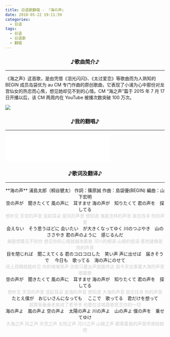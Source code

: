 ```yaml
---
title: 日语歌翻唱 - 『海の声』
date: 2018-05-22 19:11:59
categories:
  - 日语
tags:
  - 日语
  - 日语歌
  - 翻唱
---
```

<center><h3>♪歌曲简介♪</h3></center>

-----

《海之声》这首歌，是由凭借《泪光闪闪》、《太过爱恋》等歌曲而为人熟知的 BEGIN 成员岛袋优为 au CM 专门作曲的原创歌曲，它表现了小浦为心中那份对龙宫仙女的热恋而心焦，想见她却见不到的心情。CM “海之声”篇于 2015 年 7 月 17 日开播以后，该 CM 两周内在 YouTube 被播次数突破 100 万次。

![](/images/japanese/song/uminokoe.jpg)

<center><h3>♪我的翻唱♪</h3></center>

-----

<iframe frameborder="no" border="0" marginwidth="0" marginheight="0" width=330 height=86 src="//music.163.com/outchain/player?type=3&id=1369380552&auto=1&height=66"></iframe>

<center><h3>♪歌词及翻译♪</h3></center>

-----

<center>
**海の声**
浦島太郎（桐谷健太）
作詞：篠原誠 作曲：島袋優(BEGIN) 編曲：山下宏明
</center>

<center>
空の声が　聞きたくて
風の声に　耳すませ
海の声が　知りたくて
君の声を　探してる
</center>

<center style="color: #ccc;">
想听见  天空的声音
竖起耳朵 是风的声音
想知道  海是怎样的声音
我在找寻  你的声音
</center>

<center>
会えない　そう思うほどに
会いたい　が大きくなってゆく
川のつぶやき　山のささやき
君の声のように　感じるんだ
</center>

<center style="color: #ccc;">
越是想着见不到你
想见你的心情就越发膨胀
河川的细语  山稜的低语
感觉就像是你的声音
</center>

<center>
目を閉じれば　聞こえてくる
君のコロコロした　笑い声
声に出せば　届きそうで　
今日も　歌ってる　海の声にのせて
</center>

<center style="color: #ccc;">
闭上双眼就能听见
你的喀喀笑声
彷若只要出声就能传达
我今天也乘着大海的声音唱着歌
</center>

<center>
空の声が　聞きたくて
風の声に　耳すませ
海の声が　知りたくて
君の声を　探してる
</center>

<center style="color: #ccc;">
想听见  天空的声音
竖起耳朵 是海的声音
想知道  大海的声音
我在找寻  你的声音
</center>

<center>
たとえ僕が　おじいさんになっても　
ここで　歌ってる　君だけを想って
</center>

<center style="color: #ccc;" style="color: #ccc;">
就算我垂垂老矣成了老爷爷
也要在这唱着歌思念你的一切
</center>

<center>
海の声よ　風の声よ
空の声よ　太陽の声よ
川の声よ　山の声よ
僕の声を　乗せてゆけ
</center>

<center style="color: #ccc;">
大海之声  风之声
天空之声  太阳之声
河川之声  山稜之声
都乘着我的声音传递给她吧
</center>
